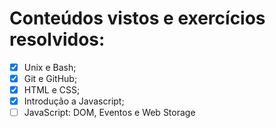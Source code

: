 # Conteúdos vistos e exercícios resolvidos:

- [X] Unix e Bash;
- [X] Git e GitHub;
- [X] HTML e CSS;
- [X] Introdução a Javascript;
- [ ] JavaScript: DOM, Eventos e Web Storage
